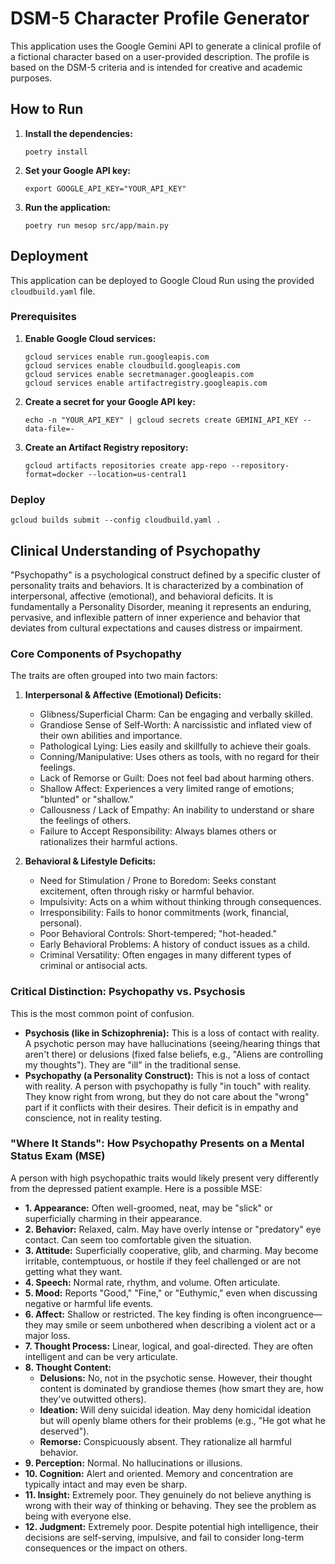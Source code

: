# DSM-5 Character Profile Generator

This application uses the Google Gemini API to generate a clinical profile of a fictional character based on a user-provided description. The profile is based on the DSM-5 criteria and is intended for creative and academic purposes.

## How to Run

1.  **Install the dependencies:**

    ```
    poetry install
    ```

2.  **Set your Google API key:**

    ```
    export GOOGLE_API_KEY="YOUR_API_KEY"
    ```

3.  **Run the application:**

    ```
    poetry run mesop src/app/main.py
    ```

## Deployment

This application can be deployed to Google Cloud Run using the provided `cloudbuild.yaml` file.

### Prerequisites

1.  **Enable Google Cloud services:**

    ```
    gcloud services enable run.googleapis.com
    gcloud services enable cloudbuild.googleapis.com
    gcloud services enable secretmanager.googleapis.com
    gcloud services enable artifactregistry.googleapis.com
    ```

2.  **Create a secret for your Google API key:**

    ```
    echo -n "YOUR_API_KEY" | gcloud secrets create GEMINI_API_KEY --data-file=-
    ```

3.  **Create an Artifact Registry repository:**

    ```
    gcloud artifacts repositories create app-repo --repository-format=docker --location=us-central1
    ```

### Deploy

```
gcloud builds submit --config cloudbuild.yaml .
```

## Clinical Understanding of Psychopathy

"Psychopathy" is a psychological construct defined by a specific cluster of personality traits and behaviors. It is characterized by a combination of interpersonal, affective (emotional), and behavioral deficits.
It is fundamentally a Personality Disorder, meaning it represents an enduring, pervasive, and inflexible pattern of inner experience and behavior that deviates from cultural expectations and causes distress or impairment.

### Core Components of Psychopathy

The traits are often grouped into two main factors:

1.  **Interpersonal & Affective (Emotional) Deficits:**
    *   Glibness/Superficial Charm: Can be engaging and verbally skilled.
    *   Grandiose Sense of Self-Worth: A narcissistic and inflated view of their own abilities and importance.
    *   Pathological Lying: Lies easily and skillfully to achieve their goals.
    *   Conning/Manipulative: Uses others as tools, with no regard for their feelings.
    *   Lack of Remorse or Guilt: Does not feel bad about harming others.
    *   Shallow Affect: Experiences a very limited range of emotions; "blunted" or "shallow."
    *   Callousness / Lack of Empathy: An inability to understand or share the feelings of others.
    *   Failure to Accept Responsibility: Always blames others or rationalizes their harmful actions.

2.  **Behavioral & Lifestyle Deficits:**
    *   Need for Stimulation / Prone to Boredom: Seeks constant excitement, often through risky or harmful behavior.
    *   Impulsivity: Acts on a whim without thinking through consequences.
    *   Irresponsibility: Fails to honor commitments (work, financial, personal).
    *   Poor Behavioral Controls: Short-tempered; "hot-headed."
    *   Early Behavioral Problems: A history of conduct issues as a child.
    *   Criminal Versatility: Often engages in many different types of criminal or antisocial acts.

### Critical Distinction: Psychopathy vs. Psychosis

This is the most common point of confusion.

*   **Psychosis (like in Schizophrenia):** This is a loss of contact with reality. A psychotic person may have hallucinations (seeing/hearing things that aren't there) or delusions (fixed false beliefs, e.g., "Aliens are controlling my thoughts"). They are "ill" in the traditional sense.
*   **Psychopathy (a Personality Construct):** This is not a loss of contact with reality. A person with psychopathy is fully "in touch" with reality. They know right from wrong, but they do not care about the "wrong" part if it conflicts with their desires. Their deficit is in empathy and conscience, not in reality testing.

### "Where It Stands": How Psychopathy Presents on a Mental Status Exam (MSE)

A person with high psychopathic traits would likely present very differently from the depressed patient example. Here is a possible MSE:

*   **1. Appearance:** Often well-groomed, neat, may be "slick" or superficially charming in their appearance.
*   **2. Behavior:** Relaxed, calm. May have overly intense or "predatory" eye contact. Can seem too comfortable given the situation.
*   **3. Attitude:** Superficially cooperative, glib, and charming. May become irritable, contemptuous, or hostile if they feel challenged or are not getting what they want.
*   **4. Speech:** Normal rate, rhythm, and volume. Often articulate.
*   **5. Mood:** Reports "Good," "Fine," or "Euthymic," even when discussing negative or harmful life events.
*   **6. Affect:** Shallow or restricted. The key finding is often incongruence—they may smile or seem unbothered when describing a violent act or a major loss.
*   **7. Thought Process:** Linear, logical, and goal-directed. They are often intelligent and can be very articulate.
*   **8. Thought Content:**
    *   **Delusions:** No, not in the psychotic sense. However, their thought content is dominated by grandiose themes (how smart they are, how they've outwitted others).
    *   **Ideation:** Will deny suicidal ideation. May deny homicidal ideation but will openly blame others for their problems (e.g., "He got what he deserved").
    *   **Remorse:** Conspicuously absent. They rationalize all harmful behavior.
*   **9. Perception:** Normal. No hallucinations or illusions.
*   **10. Cognition:** Alert and oriented. Memory and concentration are typically intact and may even be sharp.
*   **11. Insight:** Extremely poor. They genuinely do not believe anything is wrong with their way of thinking or behaving. They see the problem as being with everyone else.
*   **12. Judgment:** Extremely poor. Despite potential high intelligence, their decisions are self-serving, impulsive, and fail to consider long-term consequences or the impact on others.
